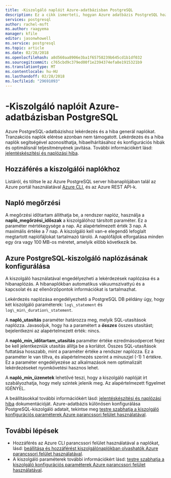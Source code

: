 ```yaml
---
title: -Kiszolgáló naplóit Azure-adatbázisban PostgreSQL
description: Ez a cikk ismerteti, hogyan Azure adatbázis PostgreSQL hoz létre a lekérdezés és a hiba naplókat, és hogyan jelentkezzen az adatmegőrzési van konfigurálva.
services: postgresql
author: rachel-msft
ms.author: raagyema
manager: kfile
editor: jasonwhowell
ms.service: postgresql
ms.topic: article
ms.date: 02/28/2018
ms.openlocfilehash: a8d560aa8906e3ba1f65758239b645cd1b1df032
ms.sourcegitcommit: c765cbd9c379ed00f1e2394374efa8e1915321b9
ms.translationtype: MT
ms.contentlocale: hu-HU
ms.lasthandoff: 02/28/2018
ms.locfileid: "29691093"
---
```

# <a name="server-logs-in-azure-database-for-postgresql"></a>-Kiszolgáló naplóit Azure-adatbázisban PostgreSQL 
Azure PostgreSQL-adatbázishoz lekérdezés és a hiba generál naplókat. Tranzakciós naplók elérése azonban nem támogatott. Lekérdezés és a hiba naplók segítségével azonosíthatja, hibaelhárításához és konfigurációs hibák és optimálisnál teljesítményének javítása. További információkért lásd: [jelentéskészítési és naplózási hiba](https://www.postgresql.org/docs/9.6/static/runtime-config-logging.html).

## <a name="access-server-logs"></a>Hozzáférés a kiszolgálói naplókhoz
Listáról, és töltse le az Azure PostgreSQL server hibanaplójában talál az Azure portál használatával [Azure CLI](howto-configure-server-logs-using-cli.md), és az Azure REST API-k.

## <a name="log-retention"></a>Napló megőrzési
A megőrzési időtartam állíthatja be, a rendszer naplóz, használja a **napló\_megőrzési\_időszak** a kiszolgálóhoz társított paraméter. Ez a paraméter mértékegysége a nap. Az alapértelmezett érték 3 nap. A maximális értéke a 7 nap. A kiszolgáló kell van-e elegendő lefoglalt megtartott naplófájlokat tartalmazó tároló.
A naplófájlok elforgatása minden egy óra vagy 100 MB-os méretet, amelyik előbb következik be.

## <a name="configure-logging-for-azure-postgresql-server"></a>Azure PostgreSQL-kiszolgáló naplózásának konfigurálása
A kiszolgáló használatával engedélyezheti a lekérdezések naplózása és a hibanaplózás. A hibanaplókban automatikus vákuumszivattyú és a kapcsolat és az ellenőrzőpontok információkat is tartalmazhat.

Lekérdezés naplózása engedélyezhető a PostgreSQL DB példány úgy, hogy két kiszolgáló paraméterek: `log\_statement` és `log\_min\_duration\_statement`.

A **napló\_utasítás** paraméter határozza meg, melyik SQL-utasítások naplózza. Javasoljuk, hogy ha a paramétert a ***összes*** összes utasítást; bejelentkezni az alapértelmezett érték: nincs.

A **napló\_min\_időtartam\_utasítás** paraméter értéke ezredmásodpercet fejez be kell jelentkezniük utasítás állítja be a korlátot. Összes SQL-utasítások futtatása hosszabb, mint a paraméter értéke a rendszer naplózza. Ez a paraméter le van tiltva, és alapértelmezés szerint a mínuszjel (-1) 1 értékre. Ez a paraméter engedélyezése az alkalmazások nem optimalizált lekérdezéseket nyomkövetési hasznos lehet.

A **napló\_min\_üzenetek** lehetővé teszi, hogy a kiszolgáló naplóját írt szabályozhatja, hogy mely szintek jelenik meg. Az alapértelmezett figyelmet IGÉNYEL. 

A beállításokkal további információkért lásd: [jelentéskészítési és naplózási hiba](https://www.postgresql.org/docs/9.6/static/runtime-config-logging.html) dokumentációját. Azure-adatbázis különösen konfigurálása PostgreSQL-kiszolgáló adatait, tekintse meg [testre szabhatja a kiszolgáló konfigurációs paraméterek Azure parancssori felület használatával](howto-configure-server-parameters-using-cli.md).

## <a name="next-steps"></a>További lépések
- Hozzáférés az Azure CLI parancssori felület használatával a naplókat, lásd: [beállítása és hozzáférést kiszolgálónaplókban olvashatók Azure parancssori felület használatával](howto-configure-server-logs-using-cli.md).
- A kiszolgáló paraméterek további információkért lásd: [testre szabhatja a kiszolgáló konfigurációs paraméterek Azure parancssori felület használatával](howto-configure-server-parameters-using-cli.md).
